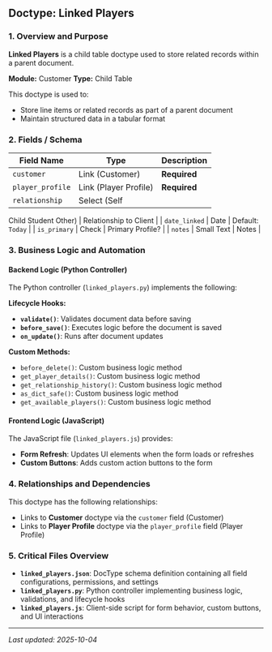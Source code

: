 ## Doctype: Linked Players

### 1. Overview and Purpose

**Linked Players** is a child table doctype used to store related records within a parent document.

**Module:** Customer
**Type:** Child Table

This doctype is used to:
- Store line items or related records as part of a parent document
- Maintain structured data in a tabular format

### 2. Fields / Schema

| Field Name | Type | Description |
|------------|------|-------------|
| `customer` | Link (Customer) | **Required** |
| `player_profile` | Link (Player Profile) | **Required** |
| `relationship` | Select (Self
Child
Student
Other) | Relationship to Client |
| `date_linked` | Date | Default: `Today` |
| `is_primary` | Check | Primary Profile? |
| `notes` | Small Text | Notes |

### 3. Business Logic and Automation

#### Backend Logic (Python Controller)

The Python controller (`linked_players.py`) implements the following:

**Lifecycle Hooks:**
- **`validate()`**: Validates document data before saving
- **`before_save()`**: Executes logic before the document is saved
- **`on_update()`**: Runs after document updates

**Custom Methods:**
- `before_delete()`: Custom business logic method
- `get_player_details()`: Custom business logic method
- `get_relationship_history()`: Custom business logic method
- `as_dict_safe()`: Custom business logic method
- `get_available_players()`: Custom business logic method

#### Frontend Logic (JavaScript)

The JavaScript file (`linked_players.js`) provides:

- **Form Refresh**: Updates UI elements when the form loads or refreshes
- **Custom Buttons**: Adds custom action buttons to the form

### 4. Relationships and Dependencies

This doctype has the following relationships:

- Links to **Customer** doctype via the `customer` field (Customer)
- Links to **Player Profile** doctype via the `player_profile` field (Player Profile)

### 5. Critical Files Overview

- **`linked_players.json`**: DocType schema definition containing all field configurations, permissions, and settings
- **`linked_players.py`**: Python controller implementing business logic, validations, and lifecycle hooks
- **`linked_players.js`**: Client-side script for form behavior, custom buttons, and UI interactions

---

*Last updated: 2025-10-04*
